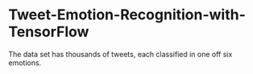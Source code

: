# Tweet-Emotion-Recognition-with-TensorFlow

The data set has thousands of tweets, each classified in one off six emotions.
